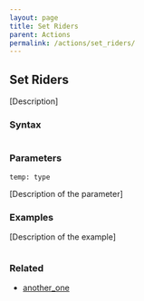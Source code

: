 ```yaml
---
layout: page
title: Set Riders
parent: Actions
permalink: /actions/set_riders/
---
```


## Set Riders

[Description]

### Syntax

```js

```

### Parameters

`temp: type`

[Description of the parameter]

### Examples

[Description of the example]

```js

```

### Related

- [another_one](./another_one.md)

